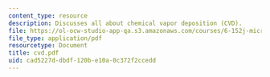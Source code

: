```yaml
---
content_type: resource
description: Discusses all about chemical vapor deposition (CVD).
file: https://ol-ocw-studio-app-qa.s3.amazonaws.com/courses/6-152j-micro-nano-processing-technology-fall-2005/cad5227ddbdf120be10a0c372f2ccedd_cvd.pdf
file_type: application/pdf
resourcetype: Document
title: cvd.pdf
uid: cad5227d-dbdf-120b-e10a-0c372f2ccedd
---
```


